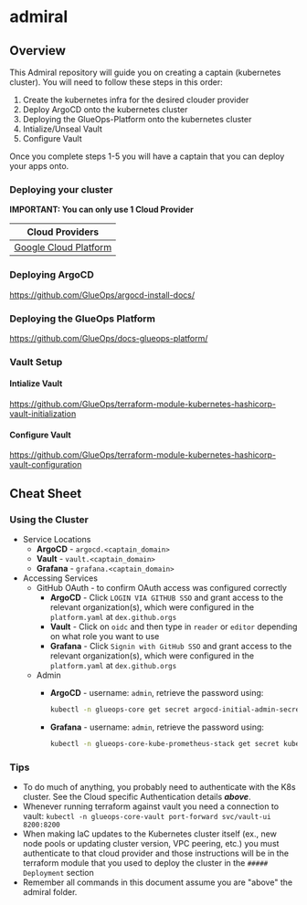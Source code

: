 # admiral

## Overview

This Admiral repository will guide you on creating a captain (kubernetes cluster). You will need to follow these steps in this order:

1) Create the kubernetes infra for the desired clouder provider
2) Deploy ArgoCD onto the kubernetes cluster
3) Deploying the GlueOps-Platform onto the kubernetes cluster
4) Intialize/Unseal Vault
5) Configure Vault

Once you complete steps 1-5 you will have a captain that you can deploy your apps onto.

### Deploying your cluster

**IMPORTANT: You can only use 1 Cloud Provider**

| Cloud Providers                                                                                   |
|---------------------------------------------------------------------------------------------------|
| [Google Cloud Platform](https://github.com/GlueOps/terraform-module-cloud-gcp-kubernetes-cluster) |


### Deploying ArgoCD

https://github.com/GlueOps/argocd-install-docs/

### Deploying the GlueOps Platform

https://github.com/GlueOps/docs-glueops-platform/

### Vault Setup

#### Intialize Vault

https://github.com/GlueOps/terraform-module-kubernetes-hashicorp-vault-initialization

#### Configure Vault

https://github.com/GlueOps/terraform-module-kubernetes-hashicorp-vault-configuration

## Cheat Sheet

### Using the Cluster

- Service Locations
  - **ArgoCD** - `argocd.<captain_domain>`
  - **Vault** - `vault.<captain_domain>`
  - **Grafana** - `grafana.<captain_domain>`
- Accessing Services
  - GitHub OAuth - to confirm OAuth access was configured correctly
    - **ArgoCD** - Click `LOGIN VIA GITHUB SSO` and grant access to the relevant organization(s), which were configured in the `platform.yaml` at `dex.github.orgs`
    - **Vault**  - Click on `oidc` and then type in `reader` or `editor` depending on what role you want to use
    - **Grafana** - Click `Signin with GitHub SSO` and grant access to the relevant organization(s), which were configured in the `platform.yaml` at `dex.github.orgs`
  - Admin
    - **ArgoCD** - username: `admin`, retrieve the password using:
      
      ```bash
      kubectl -n glueops-core get secret argocd-initial-admin-secret -o jsonpath="{.data.password}" | base64 -d
      ```

    - **Grafana** - username: `admin`, retrieve the password using:
      
      ```bash
      kubectl -n glueops-core-kube-prometheus-stack get secret kube-prometheus-stack-grafana -o jsonpath="{.data.admin-password}" | base64 -d
      ```

### Tips

- To do much of anything, you probably need to authenticate with the K8s cluster. See the Cloud specific Authentication details **_above_**.
- Whenever running terraform against vault you need a connection to vault: `kubectl -n glueops-core-vault port-forward svc/vault-ui 8200:8200`
- When making IaC updates to the Kubernetes cluster itself (ex., new node pools or updating cluster version, VPC peering, etc.) you must authenticate to that cloud provider and those instructions will be in the terraform module that you used to deploy the cluster in the `##### Deployment` section
- Remember all commands in this document assume you are "above" the admiral folder.
